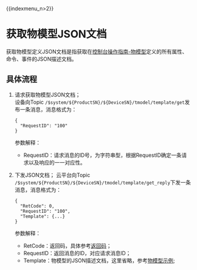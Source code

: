 {{indexmenu_n>2}}

# 获取物模型JSON文档
获取物模型定义JSON文档是指获取在[控制台操作指南-物模型](../../console_guide/thingmode/operation_example)定义的所有属性、命令、事件的JSON描述文档。

## 具体流程
1. 请求获取物模型JSON文档；  
   设备向Topic `/$system/${ProductSN}/${DeviceSN}/tmodel/template/get`发布一条消息，消息格式为：
   ```
   {
     "RequestID": "100"
   } 
   ```
   参数解释：
   
   - RequestID：请求消息的ID号，为字符串型，根据RequestID确定一条请求以及响应的一一对应性。
   
2. 下发JSON文档；
   云平台向Topic `/$system/${ProductSN}/${DeviceSN}/tmodel/template/get_reply`下发一条消息，消息格式为：
   ```
   {
	 "RetCode": 0,
	 "RequestID": "100",
	 "Template": {...}
   }
   ```
   参数解释：
   - RetCode：返回码，具体参考[返回码](../../api_guide/retcode)；
   - RequestID：返回消息的ID，对应请求消息ID；
   - Template：物模型的JSON描述文档，这里省略，参考[物模型示例](../../console_guide/thingmode/operation_example);